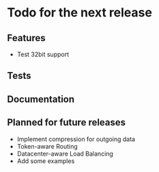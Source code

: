 # Todo for the next release

## Features
* Test 32bit support

## Tests

## Documentation

## Planned for future releases
* Implement compression for outgoing data
* Token-aware Routing
* Datacenter-aware Load Balancing
* Add some examples
